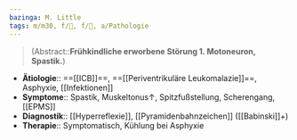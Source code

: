```yaml
---
bazinga: M. Little
tags: m/m30, f/🦄, f/🧠, a/Pathologie
---
```

> (Abstract::**Frühkindliche erworbene Störung 1. Motoneuron, Spastik.**)
- **Ätiologie**:: ==[[ICB]]==, ==[[Periventrikuläre Leukomalazie]]==, Asphyxie, [[Infektionen]]
- **Symptome**:: Spastik, Muskeltonus↑, Spitzfußstellung, Scherengang, [[EPMS]]
- **Diagnostik**:: [[Hyperreflexie]], [[Pyramidenbahnzeichen]] ([[Babinski]]+)
- **Therapie**:: Symptomatisch, Kühlung bei Asphyxie
